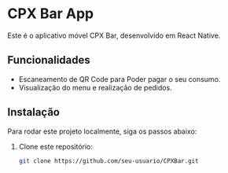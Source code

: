 # CPX Bar App

Este é o aplicativo móvel CPX Bar, desenvolvido em React Native.

## Funcionalidades

- Escaneamento de QR Code para Poder pagar o seu consumo.
- Visualização do menu e realização de pedidos.

## Instalação

Para rodar este projeto localmente, siga os passos abaixo:

1. Clone este repositório:

   ```bash
   git clone https://github.com/seu-usuario/CPXBar.git
